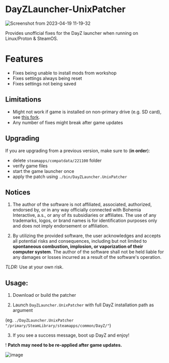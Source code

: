# DayZLauncher-UnixPatcher

![Screenshot from 2023-04-19 11-19-32](https://user-images.githubusercontent.com/4209639/233074371-563ca89b-2dda-4d90-b2fe-ef7045ea653b.png)

Provides unofficial fixes for the DayZ launcher when running on Linux/Proton & SteamOS.

# Features

* Fixes being unable to install mods from workshop
* Fixes settings always being reset
* Fixes settings not being saved

## Limitations

* Might not work if game is installed on non-primary drive (e.g. SD card), see [this fork](https://github.com/djedu/DayZLauncher-UnixPatcher).
* Any number of fixes might break after game updates

## Upgrading

If you are upgrading from a previous version, make sure to (**in order**):
* delete `steamapps/compatdata/221100` folder
* verify game files
* start the game launcher once
* apply the patch using `./bin/DayZLauncher.UnixPatcher`

## Notices

1. The author of the software is not affiliated, associated, authorized, endorsed by, or in any way officially connected with Bohemia Interactive, a.s., or any of its subsidiaries or affiliates. The use of any trademarks, logos, or brand names is for identification purposes only and does not imply endorsement or affiliation.

2. By utilizing the provided software, the user acknowledges and accepts all potential risks and consequences, including but not limited to **spontaneous combustion, implosion, or vaporization of their computer system**. The author of the software shall not be held liable for any damages or losses incurred as a result of the software's operation.

*TLDR:* Use at your own risk.

## Usage:

1. Download or build the patcher

2. Launch `DayZLauncher.UnixPatcher` with full DayZ installation path as argument

(eg. `./DayZLauncher.UnixPatcher "/primary/SteamLibrary/steamapps/common/DayZ/"`)

3. If you see a success message, boot up DayZ and enjoy!

! **Patch may need to be re-applied after game updates.**

![image](https://user-images.githubusercontent.com/4209639/233074283-b42db574-c6cd-42a8-8371-0a632b6c349d.png)